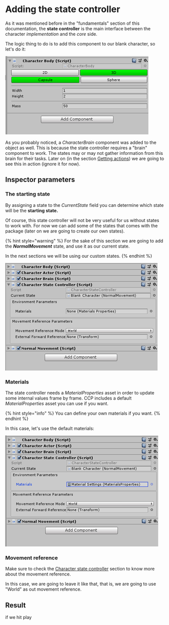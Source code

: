 # Adding the state controller

As it was mentioned before in the "fundamentals" section of this documentation, the **state controller** is the main interface between the character _implementation_ and the _core_ side. 

The logic thing to do is to add this component to our blank character, so let's do it:

![](../../.gitbook/assets/imagen%20%2813%29.png)

As you probably noticed, a _CharacterBrain_ component was added to the object as well. This is because the state controller requires a "brain" component to work. The states may or may not gather information from this brain for their tasks. Later on \(in the section [Getting actions](getting-inputs.md)\) we are going to see this in action \(ignore it for now\).

## Inspector parameters

### The starting state

By assigning a state to the _CurrentState_ field you can determine which state will be the **starting state.**

Of course, this state controller will not be very useful for us without states to work with. For now we can add some of the states that comes with the package \(later on we are going to create our own states\).

{% hint style="warning" %}
For the sake of this section we are going to add the _**NormalMovement**_ state, and use it as our current state.

In the next sections we will be using our custom states.
{% endhint %}

![](../../.gitbook/assets/imagen%20%281%29.png)

### Materials

The state controller needs a _MaterialProperties_ asset in order to update some internal values frame by frame. CCP includes a default _MaterialProperties_ asset you can use if you want.

{% hint style="info" %}
You can define your own materials if you want.
{% endhint %}

In this case, let's use the default materials:

![](../../.gitbook/assets/imagen%20%282%29.png)

### Movement reference

Make sure to check the [Character state controller](../../fundamentals/implementation/character-state-controller.md#movement-reference) section to know more about the movement reference.

In this case, we are going to leave it like that, that is, we are going to use "World" as out movement reference.

## Result

if we hit play

